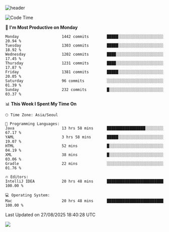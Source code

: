 ![header](https://capsule-render.vercel.app/api?type=Egg&color=timeAuto&height=300&section=header&text=PoPo&fontSize=90&animation=fadeIn)

  <!--START_SECTION:waka-->
![Code Time](http://img.shields.io/badge/Code%20Time-2%2C935%20hrs%2040%20mins-blue)

📅 **I'm Most Productive on Monday** 

```text
Monday                   1442 commits        █████░░░░░░░░░░░░░░░░░░░░   20.94 % 
Tuesday                  1303 commits        █████░░░░░░░░░░░░░░░░░░░░   18.92 % 
Wednesday                1202 commits        ████░░░░░░░░░░░░░░░░░░░░░   17.45 % 
Thursday                 1231 commits        ████░░░░░░░░░░░░░░░░░░░░░   17.87 % 
Friday                   1381 commits        █████░░░░░░░░░░░░░░░░░░░░   20.05 % 
Saturday                 96 commits          ░░░░░░░░░░░░░░░░░░░░░░░░░   01.39 % 
Sunday                   232 commits         █░░░░░░░░░░░░░░░░░░░░░░░░   03.37 % 
```


📊 **This Week I Spent My Time On** 

```text
🕑︎ Time Zone: Asia/Seoul

💬 Programming Languages: 
Java                     13 hrs 58 mins      █████████████████░░░░░░░░   67.17 % 
YAML                     3 hrs 58 mins       █████░░░░░░░░░░░░░░░░░░░░   19.07 % 
HTML                     52 mins             █░░░░░░░░░░░░░░░░░░░░░░░░   04.19 % 
XML                      38 mins             █░░░░░░░░░░░░░░░░░░░░░░░░   03.06 % 
Gradle                   22 mins             ░░░░░░░░░░░░░░░░░░░░░░░░░   01.76 % 

🔥 Editors: 
IntelliJ IDEA            20 hrs 48 mins      █████████████████████████   100.00 % 

💻 Operating System: 
Mac                      20 hrs 48 mins      █████████████████████████   100.00 % 
```


 Last Updated on 27/08/2025 18:40:28 UTC
<!--END_SECTION:waka-->



<img src="https://capsule-render.vercel.app/api?type=Egg&color=timeAuto&height=300&section=footer&text=PoPo&fontSize=90&animation=fadeIn&reversal=true" />
